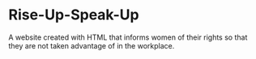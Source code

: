 # Rise-Up-Speak-Up
A website created with HTML that informs women of their rights so that they are not taken advantage of in the workplace.
